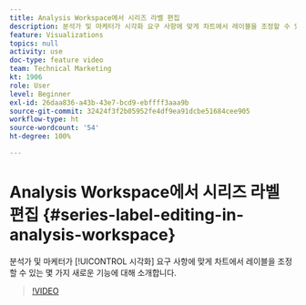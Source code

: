 ```yaml
---
title: Analysis Workspace에서 시리즈 라벨 편집
description: 분석가 및 마케터가 시각화 요구 사항에 맞게 차트에서 레이블을 조정할 수 있는 몇 가지 새로운 기능에 대해 소개합니다.
feature: Visualizations
topics: null
activity: use
doc-type: feature video
team: Technical Marketing
kt: 1906
role: User
level: Beginner
exl-id: 26daa836-a43b-43e7-bcd9-ebffff3aaa9b
source-git-commit: 32424f3f2b05952fe4df9ea91dcbe51684cee905
workflow-type: ht
source-wordcount: '54'
ht-degree: 100%

---
```


# Analysis Workspace에서 시리즈 라벨 편집 {#series-label-editing-in-analysis-workspace}

분석가 및 마케터가 [!UICONTROL 시각화] 요구 사항에 맞게 차트에서 레이블을 조정할 수 있는 몇 가지 새로운 기능에 대해 소개합니다.

>[!VIDEO](https://video.tv.adobe.com/v/23728/?quality=12)

